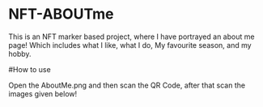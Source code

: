 # NFT-ABOUTme

This is an NFT marker based project, where I have portrayed an about me page! Which includes what I like, what I do, My favourite season, and my hobby.

#How to use

Open the AboutMe.png and then scan the QR Code, after that scan the images given below! 
